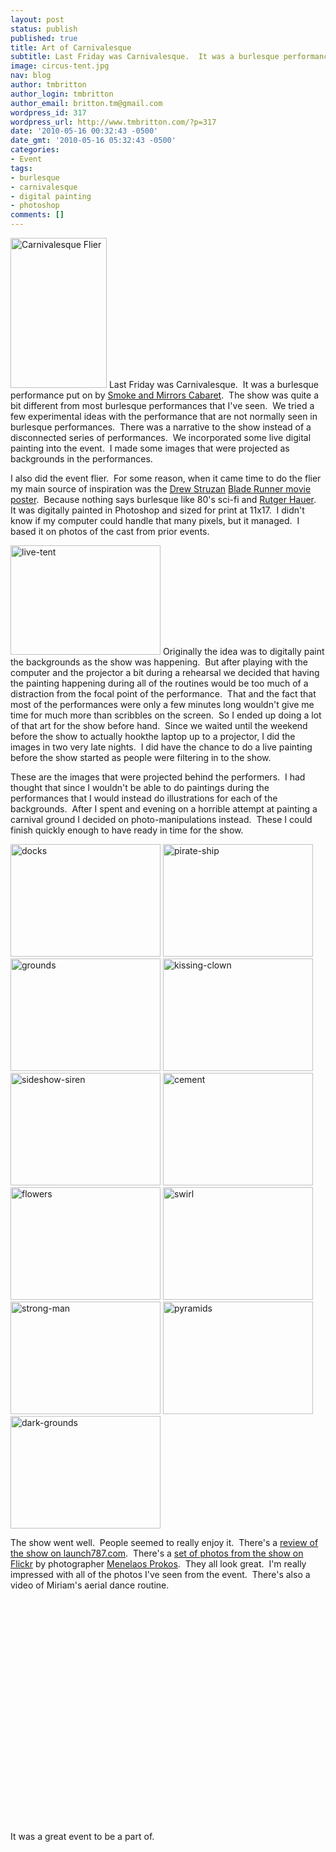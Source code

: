 ```yaml
---
layout: post
status: publish
published: true
title: Art of Carnivalesque
subtitle: Last Friday was Carnivalesque.  It was a burlesque performance put on by Smoke and Mirrors Cabaret.
image: circus-tent.jpg
nav: blog
author: tmbritton
author_login: tmbritton
author_email: britton.tm@gmail.com
wordpress_id: 317
wordpress_url: http://www.tmbritton.com/?p=317
date: '2010-05-16 00:32:43 -0500'
date_gmt: '2010-05-16 05:32:43 -0500'
categories:
- Event
tags:
- burlesque
- carnivalesque
- digital painting
- photoshop
comments: []
---
```

<p><a class="tt-flickr tt-flickr-Small" title="Carnivalesque Flier" href="http://www.tmbritton.com/art/photo/4610897964/flier.html"><img class="alignright float-right" src="http://farm2.static.flickr.com/1227/4610897964_6f40467af0_m.jpg" alt="Carnivalesque Flier" width="154" height="240" /></a> Last Friday was Carnivalesque.  It was a burlesque performance put on by <a href="http://www.facebook.com/SmokeandMirrorsCabaret">Smoke and Mirrors Cabaret</a>.  The show was quite a bit different from most burlesque performances that I've seen.  We tried a few experimental ideas with the performance that are not normally seen in burlesque performances.  There was a narrative to the show instead of a disconnected series of performances.  We incorporated some live digital painting into the event.  I made some images that were projected as backgrounds in the performances.</p>
<p>I also did the event flier.  For some reason, when it came time to do the flier my main source of inspiration was the <a href="http://www.drewstruzan.com/">Drew Struzan</a> <a href="http://www.drewstruzan.com/illustrated/portfolio/?fa=large&amp;gid=685&amp;mp&amp;gallerystart=1&amp;pagestart=1&amp;type=mp&amp;gs=1">Blade Runner movie poster</a>.  Because nothing says burlesque like 80's sci-fi and <a href="http://www.imdb.com/name/nm0000442/">Rutger Hauer</a>.  It was digitally painted in Photoshop and sized for print at 11x17.  I didn't know if my computer could handle that many pixels, but it managed.  I based it on photos of the cast from prior events.</p>
<p><a class="tt-flickr tt-flickr-Small" title="live-tent" href="http://www.tmbritton.com/art/photo/4609603355/live-tent.html"><img class="alignright float-right" src="http://farm4.static.flickr.com/3301/4609603355_88efc170f5_m.jpg" alt="live-tent" width="240" height="175" /></a> Originally the idea was to digitally paint the backgrounds as the show was happening.  But after playing with the computer and the projector a bit during a rehearsal we decided that having the painting happening during all of the routines would be too much of a distraction from the focal point of the performance.  That and the fact that most of the performances were only a few minutes long wouldn't give me time for much more than scribbles on the screen.  So I ended up doing a lot of that art for the show before hand.  Since we waited until the weekend before the show to actually hookthe laptop up to a projector, I did the images in two very late nights.  I did have the chance to do a live painting before the show started as people were filtering in to the show.</p>
<p>These are the images that were projected behind the performers.  I had thought that since I wouldn't be able to do paintings during the performances that I would instead do illustrations for each of the backgrounds.  After I spent and evening on a horrible attempt at painting a carnival ground I decided on photo-manipulations instead.  These I could finish quickly enough to have ready in time for the show.</p>
<p><a class="tt-flickr tt-flickr-Small" title="docks" href="http://www.tmbritton.com/art/photo/4610211324/docks.html"><img class="alignnone" src="http://farm2.static.flickr.com/1240/4610211324_a93e2569f4_m.jpg" alt="docks" width="240" height="180" /></a> <a class="tt-flickr tt-flickr-Small" title="pirate-ship" href="http://www.tmbritton.com/art/photo/4610211246/pirate-ship.html"><img class="alignnone" src="http://farm2.static.flickr.com/1181/4610211246_46939c68d9_m.jpg" alt="pirate-ship" width="240" height="180" /></a> <a class="tt-flickr tt-flickr-Small" title="grounds" href="http://www.tmbritton.com/art/photo/4610211358/grounds.html"><img class="alignnone" src="http://farm2.static.flickr.com/1189/4610211358_edb3ddd361_m.jpg" alt="grounds" width="240" height="180" /></a> <a class="tt-flickr tt-flickr-Small" title="kissing-clown" href="http://www.tmbritton.com/art/photo/4609603493/kissing-clown.html"><img class="alignnone" src="http://farm2.static.flickr.com/1325/4609603493_53be47a2d6_m.jpg" alt="kissing-clown" width="240" height="180" /></a> <a class="tt-flickr tt-flickr-Small" title="sideshow-siren" href="http://www.tmbritton.com/art/photo/4610211462/sideshow-siren.html"><img class="alignnone" src="http://farm2.static.flickr.com/1160/4610211462_9bafd094b4_m.jpg" alt="sideshow-siren" width="240" height="180" /></a> <a class="tt-flickr tt-flickr-Small" title="cement" href="http://www.tmbritton.com/art/photo/4609602853/cement.html"><img class="alignnone" src="http://farm4.static.flickr.com/3359/4609602853_bffdc75f84_m.jpg" alt="cement" width="240" height="180" /></a> <a class="tt-flickr tt-flickr-Small" title="flowers" href="http://www.tmbritton.com/art/photo/4609602963/flowers.html"><img class="alignnone" src="http://farm5.static.flickr.com/4006/4609602963_3dd0e742be_m.jpg" alt="flowers" width="240" height="180" /></a> <a class="tt-flickr tt-flickr-Small" title="swirl" href="http://www.tmbritton.com/art/photo/4610211044/swirl.html"><img class="alignnone" src="http://farm5.static.flickr.com/4004/4610211044_22ac81e2ea_m.jpg" alt="swirl" width="240" height="180" /></a> <a class="tt-flickr tt-flickr-Small" title="strong-man" href="http://www.tmbritton.com/art/photo/4609603067/strong-man.html"><img class="alignnone" src="http://farm5.static.flickr.com/4025/4609603067_c1b14dd1ed_m.jpg" alt="strong-man" width="240" height="180" /></a> <a class="tt-flickr tt-flickr-Small" title="pyramids" href="http://www.tmbritton.com/art/photo/4609603113/pyramids.html"><img class="alignnone" src="http://farm4.static.flickr.com/3313/4609603113_4004a97e9c_m.jpg" alt="pyramids" width="240" height="180" /></a> <a class="tt-flickr tt-flickr-Small" title="dark-grounds" href="http://www.tmbritton.com/art/photo/4610211200/dark-grounds.html"><img class="alignnone" src="http://farm5.static.flickr.com/4057/4610211200_a43a594c75_m.jpg" alt="dark-grounds" width="240" height="180" /></a></p>
<p>The show went well.  People seemed to really enjoy it.  There's a <a href="http://www.launch787.com/1topics/events/carnivalesque-hits-the-highball/">review of the show on launch787.com</a>.  There's a <a href="http://www.flickr.com/photos/menelaosprokos/sets/72157623920169017/">set of photos from the show on Flickr</a> by photographer <a href="http://menelaosprokos.com/">Menelaos Prokos</a>.  They all look great.  I'm really impressed with all of the photos I've seen from the event.  There's also a video of Miriam's aerial dance routine.<br />
<object width="480" height="385"><param name="movie" value="http://web1.nyc.youtube.com/v/01R8SNLmOt4&hl=en_US&fs=1&rel=0"></param><param name="allowFullScreen" value="true"></param><param name="allowscriptaccess" value="always"></param><embed src="http://web1.nyc.youtube.com/v/01R8SNLmOt4&hl=en_US&fs=1&rel=0" type="application/x-shockwave-flash" allowscriptaccess="always" allowfullscreen="true" width="480" height="385"></embed></object><br />
It was a great event to be a part of.</p>
